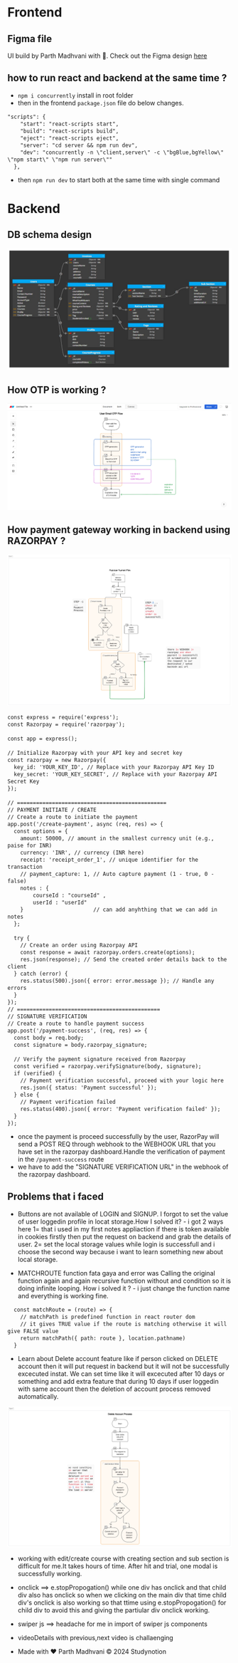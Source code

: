 # Frontend
## Figma file
UI build by Parth Madhvani with 🤍.
Check out the Figma design [here](https://www.figma.com/file/0Umsb2bJ0JxMGowIjoTYcZ/StudyNotion?type=design&node-id=0%3A1&mode=design&t=mn5owa87txCpNOjE-1)

## how to run react and backend at the same time ?

- `npm i concurrently` install in root folder
- then in the frontend `package.json` file do below changes.
```
"scripts": {
    "start": "react-scripts start",
    "build": "react-scripts build",
    "eject": "react-scripts eject",
    "server": "cd server && npm run dev",
    "dev": "concurrently -n \"client,server\" -c \"bgBlue,bgYellow\" \"npm start\" \"npm run server\""
  },
```
- then `npm run dev` to start both at the same time with single command

# Backend

## DB schema design

![image](./assets/db-schema.png)


## How OTP is working ?
![image](./assets/otp-working.png)

## How payment gateway working in backend using RAZORPAY ?
![diagram-export-1-10-2024-8_43_19-AM](./assets/payment-gateway-working.png)


```
const express = require('express');
const Razorpay = require('razorpay');

const app = express();

// Initialize Razorpay with your API key and secret key
const razorpay = new Razorpay({
  key_id: 'YOUR_KEY_ID', // Replace with your Razorpay API Key ID
  key_secret: 'YOUR_KEY_SECRET', // Replace with your Razorpay API Secret Key
});

// ===============================================
// PAYMENT INITIATE / CREATE
// Create a route to initiate the payment
app.post('/create-payment', async (req, res) => {
  const options = {
    amount: 50000, // amount in the smallest currency unit (e.g., paise for INR)
    currency: 'INR', // currency (INR here)
    receipt: 'receipt_order_1', // unique identifier for the transaction
    // payment_capture: 1, // Auto capture payment (1 - true, 0 - false)
    notes : {
        courseId : "courseId" ,
        userId : "userId"
    }                      // can add anyhthing that we can add in notes
  };

  try {
    // Create an order using Razorpay API
    const response = await razorpay.orders.create(options);
    res.json(response); // Send the created order details back to the client
  } catch (error) {
    res.status(500).json({ error: error.message }); // Handle any errors
  }
});
// =============================================
// SIGNATURE VERIFICATION
// Create a route to handle payment success
app.post('/payment-success', (req, res) => {
  const body = req.body;
  const signature = body.razorpay_signature;

  // Verify the payment signature received from Razorpay
  const verified = razorpay.verifySignature(body, signature);
  if (verified) {
    // Payment verification successful, proceed with your logic here
    res.json({ status: 'Payment successful' });
  } else {
    // Payment verification failed
    res.status(400).json({ error: 'Payment verification failed' });
  }
});

```

- once the payment is proceed successfully by the user, RazorPay will send a POST REQ through webhook to the WEBHOOK URL that you have set in the razorpay dashboard.Handle the verification of payment in the `/payment-success` route
- we have to add the "SIGNATURE VERIFICATION URL" in the webhook of the razorpay dashboard. 

## Problems that i faced
- Buttons are not available of LOGIN and SIGNUP. I forgot to set the value of user loggedin profile in locat storage.How I solved it? - i got 2 ways here 1= that i used in my first notes appliaction if there is token available in cookies firstly then put the request on backend and grab the details of user. 2= set the local storage values while login is successfull and i choose the second way because i want to learn something new about local storage.

- MATCHROUTE function fata gaya and error was Calling the original function again and again recursive function without and condition so it is doing infinite looping. How i solved it ? - i just change the function name and everything is working fine.

```
  const matchRoute = (route) => {
    // matchPath is predefined function in react router dom
    // it gives TRUE value if the route is matching otherwise it will give FALSE value
    return matchPath({ path: route }, location.pathname)
  }

```

- Learn about Delete account feature like if person clicked on DELETE account then it will put request in backend but it will not be successfully excecuted instat. We can set time like it will excecuted after 10 days or something and add extra feature that during 10 days if user loggedin with same account then the deletion of account process removed automatically.

![diagram-export](./assets/300307956-691687c7-1da7-4848-b975-c72a3242802c.png)

- working with edit/create course with creating section and sub section is difficult for me.It takes hours of time. After hit and trial, one modal is successfully working.

- onclick ==> e.stopPropogation() while one div has onclick and that child div also has onclick so when we clicking on the main div that time child div's onclick is also working so that ttime using e.stopPropogation() for child div to avoid this and giving the partiular div onclick working.

- swiper js ==> headache for me in import of swiper js components 

- videoDetails with previous,next video is challaenging 


- Made with ♥️ Parth Madhvani © 2024 Studynotion